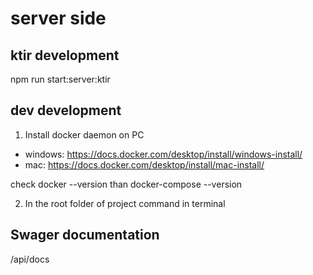 # server side

## ktir development

npm run start:server:ktir

## dev development

1. Install docker daemon on PC

- windows: https://docs.docker.com/desktop/install/windows-install/
- mac: https://docs.docker.com/desktop/install/mac-install/

check docker --version than docker-compose --version

2. In the root folder of project command in terminal

## Swager documentation

/api/docs
